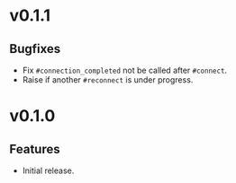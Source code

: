 # v0.1.1

## Bugfixes

* Fix `#connection_completed` not be called after `#connect`.
* Raise if another `#reconnect` is under progress.

# v0.1.0

## Features

* Initial release.
